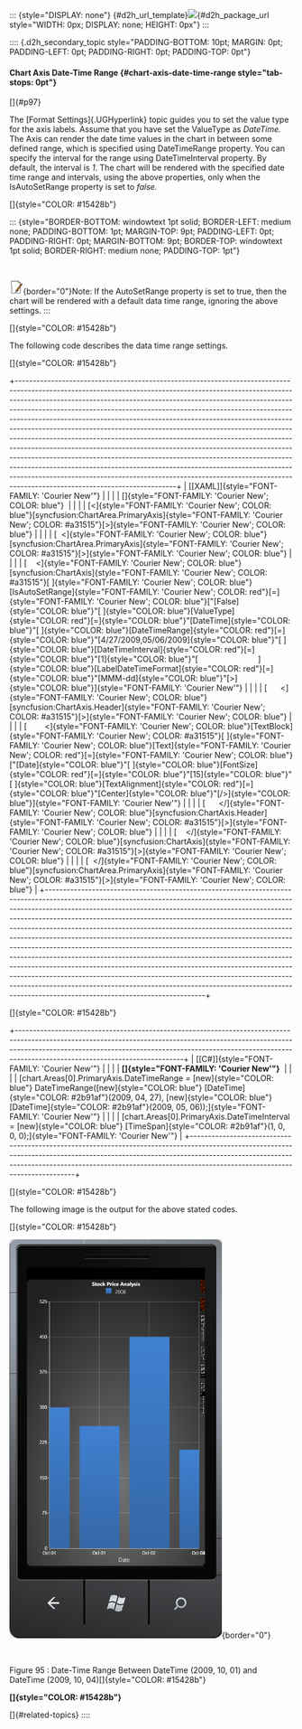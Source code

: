 ::: {style="DISPLAY: none"}
[](ms-xhelp:///?Id=d2h_url_template){#d2h_url_template}![](!package_url!){#d2h_package_url style="WIDTH: 0px; DISPLAY: none; HEIGHT: 0px"}
:::

:::: {.d2h_secondary_topic style="PADDING-BOTTOM: 10pt; MARGIN: 0pt; PADDING-LEFT: 0pt; PADDING-RIGHT: 0pt; PADDING-TOP: 0pt"}
#### Chart Axis Date-Time Range {#chart-axis-date-time-range style="tab-stops: 0pt"}

[]{#p97} 

The [Format Settings]{.UGHyperlink} topic guides you to set the value type for the axis labels. Assume that you have set the ValueType as *DateTime.* The Axis can render the date time values in the chart in between some defined range, which is specified using DateTimeRange property. You can specify the interval for the range using DateTimeInterval property. By default, the interval is *1*. The chart will be rendered with the specified date time range and intervals, using the above properties, only when the IsAutoSetRange property is set to *false.*

[]{style="COLOR: #15428b"} 

::: {style="BORDER-BOTTOM: windowtext 1pt solid; BORDER-LEFT: medium none; PADDING-BOTTOM: 1pt; MARGIN-TOP: 9pt; PADDING-LEFT: 0pt; PADDING-RIGHT: 0pt; MARGIN-BOTTOM: 9pt; BORDER-TOP: windowtext 1pt solid; BORDER-RIGHT: medium none; PADDING-TOP: 1pt"}
 

 

![](ImagesExt/image77_1.jpg){border="0"}Note: If the AutoSetRange property is set to true, then the chart will be rendered with a default data time range, ignoring the above settings.
:::

[]{style="COLOR: #15428b"} 

The following code describes the data time range settings.

[]{style="COLOR: #15428b"} 

+--------------------------------------------------------------------------------------------------------------------------------------------------------------------------------------------------------------------------------------------------------------------------------------------------------------------------------------------------------------------------------------------------------------------------------------------------------------------------------------------------------------------------------------------------------------------------------------------------------------------------------------------------------------------------------------------------------------------------------------------------------------------------------------------------------------------------------------------------------------------------------------------------------------------------------------+
| [\[XAML\]]{style="FONT-FAMILY: 'Courier New'"}                                                                                                                                                                                                                                                                                                                                                                                                                                                                                                                                                                                                                                                                                                                                                                                                                                                                                       |
|                                                                                                                                                                                                                                                                                                                                                                                                                                                                                                                                                                                                                                                                                                                                                                                                                                                                                                                                      |
| []{style="FONT-FAMILY: 'Courier New'; COLOR: blue"}                                                                                                                                                                                                                                                                                                                                                                                                                                                                                                                                                                                                                                                                                                                                                                                                                                                                                  |
|                                                                                                                                                                                                                                                                                                                                                                                                                                                                                                                                                                                                                                                                                                                                                                                                                                                                                                                                      |
| [\<]{style="FONT-FAMILY: 'Courier New'; COLOR: blue"}[syncfusion:ChartArea.PrimaryAxis]{style="FONT-FAMILY: 'Courier New'; COLOR: #a31515"}[\>]{style="FONT-FAMILY: 'Courier New'; COLOR: blue"}                                                                                                                                                                                                                                                                                                                                                                                                                                                                                                                                                                                                                                                                                                                                     |
|                                                                                                                                                                                                                                                                                                                                                                                                                                                                                                                                                                                                                                                                                                                                                                                                                                                                                                                                      |
| [  \<]{style="FONT-FAMILY: 'Courier New'; COLOR: blue"}[syncfusion:ChartArea.PrimaryAxis]{style="FONT-FAMILY: 'Courier New'; COLOR: #a31515"}[\>]{style="FONT-FAMILY: 'Courier New'; COLOR: blue"}                                                                                                                                                                                                                                                                                                                                                                                                                                                                                                                                                                                                                                                                                                                                   |
|                                                                                                                                                                                                                                                                                                                                                                                                                                                                                                                                                                                                                                                                                                                                                                                                                                                                                                                                      |
| [    \<]{style="FONT-FAMILY: 'Courier New'; COLOR: blue"}[syncfusion:ChartAxis]{style="FONT-FAMILY: 'Courier New'; COLOR: #a31515"}[ ]{style="FONT-FAMILY: 'Courier New'; COLOR: blue"}[IsAutoSetRange]{style="FONT-FAMILY: 'Courier New'; COLOR: red"}[=]{style="FONT-FAMILY: 'Courier New'; COLOR: blue"}[\"[False]{style="COLOR: blue"}\"[ ]{style="COLOR: blue"}[ValueType]{style="COLOR: red"}[=]{style="COLOR: blue"}\"[DateTime]{style="COLOR: blue"}\"[ ]{style="COLOR: blue"}[DateTimeRange]{style="COLOR: red"}[=]{style="COLOR: blue"}\"[4/27/2009,05/06/2009]{style="COLOR: blue"}\"[ ]{style="COLOR: blue"}[DateTimeInterval]{style="COLOR: red"}[=]{style="COLOR: blue"}\"[1]{style="COLOR: blue"}\"[                           ]{style="COLOR: blue"}[LabelDateTimeFormat]{style="COLOR: red"}[=]{style="COLOR: blue"}\"[MMM-dd]{style="COLOR: blue"}\"[\>]{style="COLOR: blue"}]{style="FONT-FAMILY: 'Courier New'"} |
|                                                                                                                                                                                                                                                                                                                                                                                                                                                                                                                                                                                                                                                                                                                                                                                                                                                                                                                                      |
| [      \<]{style="FONT-FAMILY: 'Courier New'; COLOR: blue"}[syncfusion:ChartAxis.Header]{style="FONT-FAMILY: 'Courier New'; COLOR: #a31515"}[\>]{style="FONT-FAMILY: 'Courier New'; COLOR: blue"}                                                                                                                                                                                                                                                                                                                                                                                                                                                                                                                                                                                                                                                                                                                                    |
|                                                                                                                                                                                                                                                                                                                                                                                                                                                                                                                                                                                                                                                                                                                                                                                                                                                                                                                                      |
| [        \<]{style="FONT-FAMILY: 'Courier New'; COLOR: blue"}[TextBlock]{style="FONT-FAMILY: 'Courier New'; COLOR: #a31515"}[ ]{style="FONT-FAMILY: 'Courier New'; COLOR: blue"}[Text]{style="FONT-FAMILY: 'Courier New'; COLOR: red"}[=]{style="FONT-FAMILY: 'Courier New'; COLOR: blue"}[\"[Date]{style="COLOR: blue"}\"[ ]{style="COLOR: blue"}[FontSize]{style="COLOR: red"}[=]{style="COLOR: blue"}\"[15]{style="COLOR: blue"}\"[ ]{style="COLOR: blue"}[TextAlignment]{style="COLOR: red"}[=]{style="COLOR: blue"}\"[Center]{style="COLOR: blue"}\"[/\>]{style="COLOR: blue"}]{style="FONT-FAMILY: 'Courier New'"}                                                                                                                                                                                                                                                                                                             |
|                                                                                                                                                                                                                                                                                                                                                                                                                                                                                                                                                                                                                                                                                                                                                                                                                                                                                                                                      |
| [      \</]{style="FONT-FAMILY: 'Courier New'; COLOR: blue"}[syncfusion:ChartAxis.Header]{style="FONT-FAMILY: 'Courier New'; COLOR: #a31515"}[\>]{style="FONT-FAMILY: 'Courier New'; COLOR: blue"}                                                                                                                                                                                                                                                                                                                                                                                                                                                                                                                                                                                                                                                                                                                                   |
|                                                                                                                                                                                                                                                                                                                                                                                                                                                                                                                                                                                                                                                                                                                                                                                                                                                                                                                                      |
| [    \</]{style="FONT-FAMILY: 'Courier New'; COLOR: blue"}[syncfusion:ChartAxis]{style="FONT-FAMILY: 'Courier New'; COLOR: #a31515"}[\>]{style="FONT-FAMILY: 'Courier New'; COLOR: blue"}                                                                                                                                                                                                                                                                                                                                                                                                                                                                                                                                                                                                                                                                                                                                            |
|                                                                                                                                                                                                                                                                                                                                                                                                                                                                                                                                                                                                                                                                                                                                                                                                                                                                                                                                      |
| [  \</]{style="FONT-FAMILY: 'Courier New'; COLOR: blue"}[syncfusion:ChartArea.PrimaryAxis]{style="FONT-FAMILY: 'Courier New'; COLOR: #a31515"}[\>]{style="FONT-FAMILY: 'Courier New'; COLOR: blue"}                                                                                                                                                                                                                                                                                                                                                                                                                                                                                                                                                                                                                                                                                                                                  |
+--------------------------------------------------------------------------------------------------------------------------------------------------------------------------------------------------------------------------------------------------------------------------------------------------------------------------------------------------------------------------------------------------------------------------------------------------------------------------------------------------------------------------------------------------------------------------------------------------------------------------------------------------------------------------------------------------------------------------------------------------------------------------------------------------------------------------------------------------------------------------------------------------------------------------------------+

[]{style="COLOR: #15428b"} 

+----------------------------------------------------------------------------------------------------------------------------------------------------------------------------------------------------------------------------------------------------------------------------------------+
| [\[C#\]]{style="FONT-FAMILY: 'Courier New'"}                                                                                                                                                                                                                                           |
|                                                                                                                                                                                                                                                                                        |
| **[]{style="FONT-FAMILY: 'Courier New'"}**                                                                                                                                                                                                                                             |
|                                                                                                                                                                                                                                                                                        |
| [chart.Areas\[0\].PrimaryAxis.DateTimeRange = [new]{style="COLOR: blue"} DateTimeRange([new]{style="COLOR: blue"} [DateTime]{style="COLOR: #2b91af"}(2009, 04, 27), [new]{style="COLOR: blue"} [DateTime]{style="COLOR: #2b91af"}(2009, 05, 06));]{style="FONT-FAMILY: 'Courier New'"} |
|                                                                                                                                                                                                                                                                                        |
| [chart.Areas\[0\].PrimaryAxis.DateTimeInterval = [new]{style="COLOR: blue"} [TimeSpan]{style="COLOR: #2b91af"}(1, 0, 0, 0);]{style="FONT-FAMILY: 'Courier New'"}                                                                                                                       |
+----------------------------------------------------------------------------------------------------------------------------------------------------------------------------------------------------------------------------------------------------------------------------------------+

[]{style="COLOR: #15428b"} 

The following image is the output for the above stated codes.

[]{style="COLOR: #15428b"} 

![](ImagesExt/image77_95.png){border="0"}

 

Figure 95 : Date-Time Range Between DateTime (2009, 10, 01) and DateTime (2009, 10, 04)[]{style="COLOR: #15428b"}

**[]{style="COLOR: #15428b"}** 

[]{#related-topics}
::::
